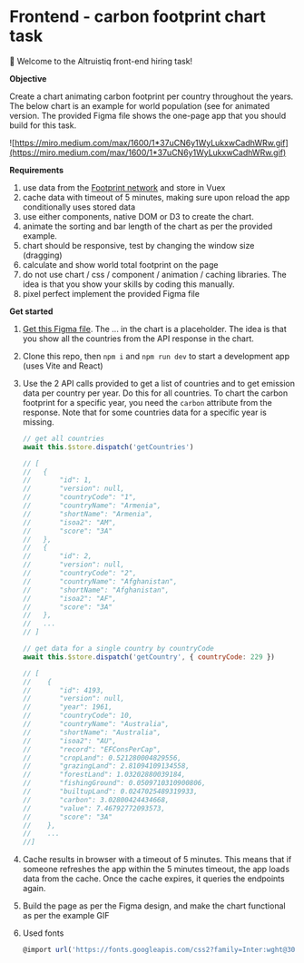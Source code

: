 # Frontend - carbon footprint chart task

👋 Welcome to the Altruistiq front-end hiring task! 

**Objective**

Create a chart animating carbon footprint per country throughout the years. The below chart is an example for world population (see for animated version. The provided Figma file shows the one-page app that you should build for this task.

![https://miro.medium.com/max/1600/1*37uCN6y1WyLukxwCadhWRw.gif](https://miro.medium.com/max/1600/1*37uCN6y1WyLukxwCadhWRw.gif)

**Requirements**

1. use data from the [Footprint network](https://data.footprintnetwork.org/#/api) and store in Vuex
2. cache data with timeout of 5 minutes, making sure upon reload the app conditionally uses stored data
3. use either components, native DOM or D3 to create the chart. 
4. animate the sorting and bar length of the chart as per the provided example. 
5. chart should be responsive, test by changing the window size (dragging)
6. calculate and show world total footprint on the page
7. do not use chart / css / component / animation / caching libraries. The idea is that you show your skills by coding this manually.
8. pixel perfect implement the provided Figma file

**Get started**

1. [Get this Figma file](https://www.figma.com/file/WJ1BvQzvFchIFxo67iIywi/Altruistiq-frontend-hiring-task). The ... in the chart is a placeholder. The idea is that you show all the countries from the API response in the chart.

1. Clone this repo, then `npm i` and `npm run dev` to start a development app (uses Vite and React)

2. Use the 2 API calls provided to get a list of countries and to get emission data per country per year. Do this for all countries. To chart the carbon footprint for a specific year, you need the `carbon` attribute from the response. Note that for some countries data for a specific year is missing.
  
   

    ```jsx
    // get all countries
    await this.$store.dispatch('getCountries')

    // [
    //   {
    //       "id": 1,
    //       "version": null,
    //       "countryCode": "1",
    //       "countryName": "Armenia",
    //       "shortName": "Armenia",
    //       "isoa2": "AM",
    //       "score": "3A"
    //   },
    //   {
    //       "id": 2,
    //       "version": null,
    //       "countryCode": "2",
    //       "countryName": "Afghanistan",
    //       "shortName": "Afghanistan",
    //       "isoa2": "AF",
    //       "score": "3A"
    //   },
    //   ...
    // ]  

    // get data for a single country by countryCode
    await this.$store.dispatch('getCountry', { countryCode: 229 })

    // [
    //    {
    //       "id": 4193,
    //       "version": null,
    //       "year": 1961,
    //       "countryCode": 10,
    //       "countryName": "Australia",
    //       "shortName": "Australia",
    //       "isoa2": "AU",
    //       "record": "EFConsPerCap",
    //       "cropLand": 0.521280004829556,
    //       "grazingLand": 2.81094109134558,
    //       "forestLand": 1.03202880039184,
    //       "fishingGround": 0.0509710310900806,
    //       "builtupLand": 0.0247025489319933,
    //       "carbon": 3.02800424434668,
    //       "value": 7.46792772093573,
    //       "score": "3A"
    //    },
    //    ...
    //]
    
    ```
    
2. Cache results in browser with a timeout of 5 minutes. This  means that if someone refreshes the app within the 5 minutes timeout, the app loads data from the cache. Once the cache expires, it queries the endpoints again.

3. Build the page as per the Figma design, and make the chart functional as per the example GIF

4. Used fonts
    
    ```jsx
    @import url('https://fonts.googleapis.com/css2?family=Inter:wght@300;400;500;600&display=swap');
    ```